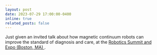 ```yaml
---
layout: post
date: 2023-07-29 17:00:00-0400
inline: true
related_posts: false
---
```


Just given an invited talk about how magnetic continuum robots can improve the standard of diagnosis and care, at the <a href='https://www.roboticssummit.com/'>Robotics Summit and Expo (Boston, MA) </a>.
